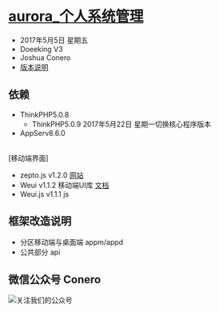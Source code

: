 # [aurora_个人系统管理](http://www.conero.cn/)
- 2017年5月5日 星期五
- Doeeking V3
- Joshua Conero
- [版本说明](./Version.md)

## 依赖
- ThinkPHP5.0.8
    - ThinkPHP5.0.9   2017年5月22日 星期一切换核心程序版本
- AppServ8.6.0

<br />  [移动端界面]
- zepto.js  v1.2.0            [网站](http://zeptojs.com/)
- Weui v1.1.2   移动端UI库     [文档](https://github.com/weui/weui/wiki)
- Weui.js v1.1.1  js  


## 框架改造说明
- 分区移动端与桌面端 appm/appd
- 公共部分 api

## 微信公众号 Conero

![关注我们的公众号](http://www.conero.cn/aurora/public/img/conero-dyh-min.jpg)